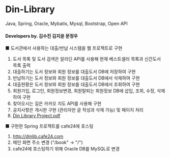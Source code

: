 # Din-Library
Java, Spring, Oracle, Mybatis, Mysql, Bootstrap, Open API
#### Developers by. 김수진 김지윤 문정우


■ 도서관에서 사용하는 대출/반납 시스템을 웹 프로젝트로 구현

1. 도서 목록 및 도서 검색은 알라딘 API를 사용해 현재 베스트셀러 목록과 신간도서 목록 출력
2. 대출하기는 도서 정보와 회원 정보를 대출도서 DB에 저장하여 구현
3. 반납하기는 도서 정보와 회원 정보를 대출도서 DB에서 삭제하여 구현
4. 대출현황은 도서 정보와 회원 정보를 대출도서 DB에서 조회하여 구현
5. 회원가입, 로그인, 회원정보변경, 회원탈퇴는 회원정보 DB에 삽입, 조회, 수정, 삭제하여 구현
6. 찾아오시는 길은 카카오 지도 API를 사용해 구현
7. 공지사항은 게시판 구현 (관리자만 글 작성과 삭제 가능) 및 페이지 처리
8. [Din Library Project.pdf](https://github.com/Din-Library/Din-Library/blob/main/Din%20Libaray%20Project.pdf)

■ 구현한 Spring 프로젝트를 cafe24에 호스팅

1. http://dinlib.cafe24.com
2. 메인 화면 주소 변경 ("/book" -> "/")
3. cafe24에 호스팅하기 위해 Oracle DB를 MySQL로 변경 




